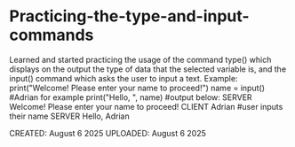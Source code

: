 # Practicing-the-type-and-input-commands

Learned and started practicing the usage of the command type() which displays on the output the type of data that the selected variable is, and the input() command which asks the user to input a text. Example:
print("Welcome! Please enter your name to proceed!")
name = input() #Adrian for example
print("Hello, ", name) #output below:
SERVER Welcome! Please enter your name to proceed!
CLIENT Adrian #user inputs their name
SERVER Hello, Adrian

CREATED: August 6 2025
UPLOADED: August 6 2025